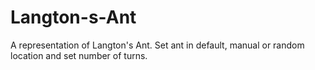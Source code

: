 # Langton-s-Ant
A representation of Langton's Ant. Set ant in default, manual or random location and set number of turns.
